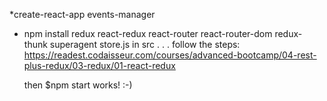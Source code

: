 


*create-react-app events-manager
* npm install redux react-redux react-router react-router-dom redux-thunk superagent
  store.js in src
  .
  .
  . follow the steps: https://readest.codaisseur.com/courses/advanced-bootcamp/04-rest-plus-redux/03-redux/01-react-redux

  then 
  $npm start 
  works! :-)


